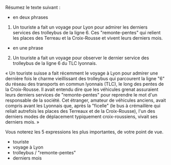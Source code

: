 Résumez le texte suivant :

- en deux phrases

1. Un touriste a fait un voyage pour Lyon pour admirer les derniers services des trolleybus de la ligne 6. Ces "remonte-pentes" qui relient les places des Terreau et la Croix-Rousse et vivent leurs derniers mois.

- en une phrase

2. Un touriste a fait un voyage pour observer le dernier service des trolleybus de la ligne 6 du TLC lyonnais.

« Un touriste suisse a fait récemment le voyage à Lyon pour admirer une dernière fois le charme vieillissant des trolleybus qui parcourent la ligne "6" du réseau des transports en commun lyonnais (TLC), le long des pentes de la Croix-Rousse. Il avait entendu dire que les véhicules grenat assuraient leurs derniers services de "remonte-pentes" pour reprendre le mot d'un responsable de la société. Cet étranger, amateur de véhicules anciens, avait compris avant les Lyonnais que, après la "ficelle" (le bus à crémaillère qui reliait autrefois les places des Terreaux et de la Croix-Rousse), l'un des derniers modes de déplacement typiquement croix-roussiens, vivait ses derniers mois. »

Vous noterez les 5 expressions les plus importantes, de votre point de vue.

- touriste
- voyage à Lyon
- trolleybus / "remonte-pentes"
- derniers mois
